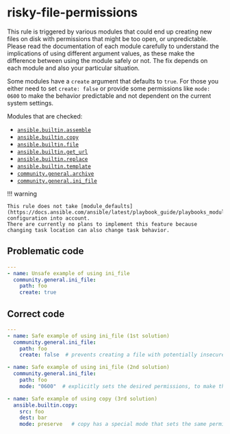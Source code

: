 # risky-file-permissions

This rule is triggered by various modules that could end up creating new files
on disk with permissions that might be too open, or unpredictable. Please read
the documentation of each module carefully to understand the implications of
using different argument values, as these make the difference between using the
module safely or not. The fix depends on each module and also your particular
situation.

Some modules have a `create` argument that defaults to `true`. For those you
either need to set `create: false` or provide some permissions like `mode: 0600`
to make the behavior predictable and not dependent on the current system
settings.

Modules that are checked:

- [`ansible.builtin.assemble`](https://docs.ansible.com/ansible/latest/collections/ansible/builtin/assemble_module.html)
- [`ansible.builtin.copy`](https://docs.ansible.com/ansible/latest/collections/ansible/builtin/copy_module.html)
- [`ansible.builtin.file`](https://docs.ansible.com/ansible/latest/collections/ansible/builtin/file_module.html)
- [`ansible.builtin.get_url`](https://docs.ansible.com/ansible/latest/collections/ansible/builtin/get_url_module.html)
- [`ansible.builtin.replace`](https://docs.ansible.com/ansible/latest/collections/ansible/builtin/replace_module.html)
- [`ansible.builtin.template`](https://docs.ansible.com/ansible/latest/collections/ansible/builtin/template_module.html)
- [`community.general.archive`](https://docs.ansible.com/ansible/latest/collections/community/general/archive_module.html)
- [`community.general.ini_file`](https://docs.ansible.com/ansible/latest/collections/community/general/ini_file_module.html)

!!! warning

    This rule does not take [module_defaults](https://docs.ansible.com/ansible/latest/playbook_guide/playbooks_module_defaults.html) configuration into account.
    There are currently no plans to implement this feature because changing task location can also change task behavior.

## Problematic code

```yaml
---
- name: Unsafe example of using ini_file
  community.general.ini_file:
    path: foo
    create: true
```

## Correct code

```yaml
---
- name: Safe example of using ini_file (1st solution)
  community.general.ini_file:
    path: foo
    create: false  # prevents creating a file with potentially insecure permissions

- name: Safe example of using ini_file (2nd solution)
  community.general.ini_file:
    path: foo
    mode: "0600"  # explicitly sets the desired permissions, to make the results predictable

- name: Safe example of using copy (3rd solution)
  ansible.builtin.copy:
    src: foo
    dest: bar
    mode: preserve   # copy has a special mode that sets the same permissions as the source file
```
